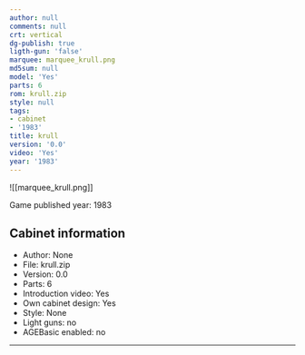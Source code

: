 ```yaml
---
author: null
comments: null
crt: vertical
dg-publish: true
ligth-gun: 'false'
marquee: marquee_krull.png
md5sum: null
model: 'Yes'
parts: 6
rom: krull.zip
style: null
tags:
- cabinet
- '1983'
title: krull
version: '0.0'
video: 'Yes'
year: '1983'
---
```


![[marquee_krull.png]]

Game published year: 1983

## Cabinet information

- Author: None
- File: krull.zip
- Version: 0.0
- Parts: 6
- Introduction video: Yes
- Own cabinet design: Yes
- Style: None
- Light guns: no
- AGEBasic enabled: no

---
